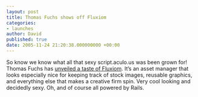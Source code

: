 ```yaml
---
layout: post
title: Thomas Fuchs shows off Fluxiom
categories:
- launches
author: David
published: true
date: 2005-11-24 21:20:38.000000000 +00:00
---
```

<p>So know we know what all that sexy script.aculo.us was been grown for! Thomas Fuchs has <a href="http://mir.aculo.us/articles/2005/11/24/fluxiom">unveiled a taste of Fluxiom</a>. It&#8217;s an asset manager that looks especially nice for keeping track of stock images, reusable graphics, and everything else that makes a creative firm spin. Very cool looking and decidedly sexy. Oh, and of course all powered by Rails.</p>